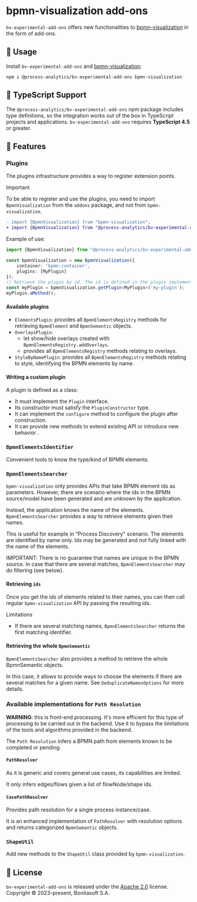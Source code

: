 # bpmn-visualization add-ons

`bv-experimental-add-ons` offers new functionalities to [bpmn-visualization](https://github.com/process-analytics/bpmn-visualization-js) in the form of add-ons.


## 📌 Usage
<!-- ### 📌 Usage in applications and projects -->

Install `bv-experimental-add-ons` and [bpmn-visualization](https://github.com/process-analytics/bpmn-visualization-js/):
```shell script
npm i @process-analytics/bv-experimental-add-ons bpmn-visualization
```


## 📜 TypeScript Support

The `@process-analytics/bv-experimental-add-ons` npm package includes type definitions, so the integration works out of the box in TypeScript projects and applications.
`bv-experimental-add-ons` requires **TypeScript 4.5** or greater.


## 🎨 Features

### Plugins

The plugins infrastructure provides a way to register extension points.

> [!IMPORTANT]  
> To be able to register and use the plugins, you need to import `BpmnVisualization` from the `addons` package, and not from `bpmn-visualization`.
```diff
- import {BpmnVisualization} from "bpmn-visualization";
+ import {BpmnVisualization} from "@process-analytics/bv-experimental-add-ons";
```

Example of use:

```ts
import {BpmnVisualization} from "@process-analytics/bv-experimental-add-ons";

const bpmnVisualization = new BpmnVisualization({
    container: 'bpmn-container',
    plugins: [MyPlugin]
});
// Retrieve the plugin by id. The id is defined in the plugin implementation
const myPlugin = bpmnVisualization.getPlugin<MyPlugin>('my-plugin');
myPlugin.aMethod();
```

#### Available plugins

- `ElementsPlugin`: provides all `BpmnElementsRegistry` methods for retrieving `BpmnElement` and `BpmnSemantic` objects.
- `OverlaysPlugin`:
  - let show/hide overlays created with `BpmnElementsRegistry.addOverlays`.
  - provides all `BpmnElementsRegistry` methods relating to overlays.
- `StyleByNamePlugin`: provides all `BpmnElementsRegistry` methods relating to style, identifying the BPMN elements by name.


#### Writing a custom plugin

A plugin is defined as a class:
- It must implement the `Plugin` interface.
- Its constructor must satisfy the `PluginConstructor` type.
- It can implement the `configure` method to configure the plugin after construction.
- It can provide new methods to extend existing API or introduce new behavior .


### `BpmnElementsIdentifier`

Convenient tools to know the type/kind of BPMN elements.


### `BpmnElementsSearcher`

`bpmn-visualization` only provides APIs that take BPMN element ids as parameters.
However, there are scenario where the ids in the BPMN source/model have been generated and are unknown by the application.

Instead, the application knows the name of the elements. `BpmnElementsSearcher` provides a way to retrieve elements given their names.

This is useful for example in "Process Discovery" scenario. The elements are identified by name only. Ids may be generated
and not fully linked with the name of the elements.

IMPORTANT: There is no guarantee that names are unique in the BPMN source. In case that there are several matches, `BpmnElementsSearcher` may do filtering (see below).

#### Retrieving `ids`

Once you get the ids of elements related to their names, you can then call regular `bpmn-visualization` API by passing the resulting ids.

Limitations
- If there are several matching names, `BpmnElementsSearcher` returns the first matching identifier.

#### Retrieving the whole `BpmnSemantic`

`BpmnElementsSearcher` also provides a method to retrieve the whole BpmnSemantic objects.

In this case, it allows to provide ways to choose the elements if there are several matches for a given name. See `DeduplicateNamesOptions` for more details.


### Available implementations for `Path Resolution`

**WARNING**: this is front-end processing. It's more efficient for this type of processing to be carried out in the backend.
Use it to bypass the limitations of the tools and algorithms provided in the backend.

The `Path Resolution` infers a BPMN path from elements known to be completed or pending.

#### `PathResolver`

As it is generic and covers general use cases, its capabilities are limited.

It only infers edges/flows given a list of flowNode/shape ids.

#### `CasePathResolver`

Provides path resolution for a single process instance/case.

It is an enhanced implementation of `PathResolver` with resolution options and returns categorized `BpmnSemantic` objects.


### `ShapeUtil`

Add new methods to the `ShapeUtil` class provided by `bpmn-visualization`. 


## 📃 License

`bv-experimental-add-ons` is released under the [Apache 2.0](LICENSE) license.  
Copyright &copy; 2023-present, Bonitasoft S.A.
